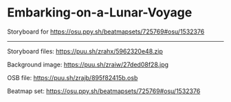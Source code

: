 # Embarking-on-a-Lunar-Voyage
Storyboard for https://osu.ppy.sh/beatmapsets/725769#osu/1532376

---

Storyboard files: https://puu.sh/zrahx/5962320e48.zip

Background image: https://puu.sh/zraiw/27ded08f28.jpg

OSB file: https://puu.sh/zrajb/895f82415b.osb

Beatmap set: https://osu.ppy.sh/beatmapsets/725769#osu/1532376
